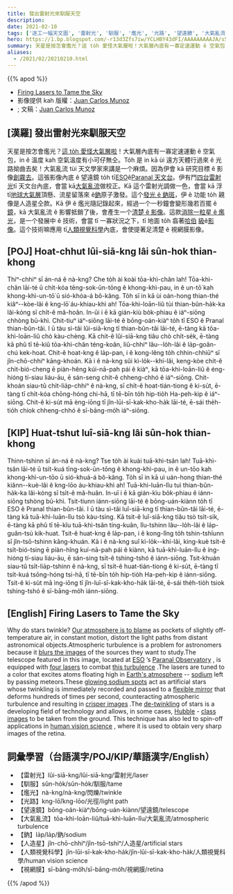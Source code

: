```yaml
---
title: 發出雷射光來馴服天空
description:
date: 2021-02-10
tags: ['逐工一幅天文圖', '雷射光', '馴服', '爁光', '光路', '望遠鏡', '大氣亂流', '鈉', '人造星', '人類視覺科學', '視網膜']
hero: https://1.bp.blogspot.com/-r13d3Zfs7iw/YCLHBY43dFI/AAAAAAAAAJA/s5s22OCI6tgsIzapiXVkwTNoEgST3zuVgCLcBGAsYHQ/s1440/AoLasers_Munoz_960.jpg
summary: 天星是按怎會爁光？這 to̍h 愛怪大氣層啦！大氣層內底有一寡定速運動 ê 空氣包，in ê 溫度 kah 空氣溫度有小可仔無仝。
aliases:
  - /2021/02/20210210.html
---
```


{{% apod %}}

- [Firing Lasers to Tame the Sky](https://apod.nasa.gov/apod/ap210210.html)
- 影像提供 kah 版權：[Juan Carlos Munoz](https://twitter.com/astro_jcm)
- ; 文稿：[Juan Carlos Munoz](https://twitter.com/astro_jcm)

## [漢羅] 發出雷射光來馴服天空

天星是按怎會爁光？[這 to̍h 愛怪大氣層啦](https://en.wikipedia.org/wiki/Astronomical_seeing)！大氣層內底有一寡定速運動 ê 空氣包，in ê 溫度 kah 空氣溫度有小可仔無仝。To̍h 是 in kā ùi 遠方天體行過來 ê 光路拗曲去矣！大氣亂流 tùi 天文學家來講是一个麻煩。因為伊會 kā 研究目標 ê 影像[創霧去](https://www.youtube.com/watch?v=or1A4g14_jM)。這張影像內底 ê 望遠鏡 to̍h tī[ESO](https://www.eso.org/)ê[Paranal 天文台](https://www.eso.org/public/teles-instr/paranal-observatory/)。伊有鬥[四台雷射光](https://www.eso.org/public/teles-instr/paranal-observatory/vlt/vlt-instr/4lgsf/)tī 天文台內底，會當 kā[大氣亂流](https://apod.nasa.gov/apod/ap000725.html)做校正。Kā 這个雷射光調做一色，會當 kā 浮 tī[地球大氣層](https://www.nasa.gov/sites/default/files/images/463940main_atmosphere-layers2_full.jpg)頂懸、流星留落來 ê[鈉](https://en.wikipedia.org/wiki/Sodium_layer)原子激發。這个[發光 ê 鈉斑](http://sguisard.astrosurf.com/Pagim/M42-4LGS.html)，伊 ê 功能 to̍h 親像是人造星仝款。Kā 伊 ê 爁光隨記錄起來，經過一个一秒鐘會變形幾若百擺 ê[鏡](https://www.youtube.com/watch?v=gDGvNyVApgg)，kā 大氣亂流 ê 影響抵銷了後，會產生一个[清楚 ê 影像](https://www.eso.org/public/images/eso1824b/)。這款[消除一粒星 ê 爁光](https://en.wikipedia.org/wiki/Adaptive_optics)，是一个發展中 ê 技術，會當 tī 一寡狀況之下，tī 地面 to̍h 翕著[哈伯](https://www.nasa.gov/audience/forstudents/5-8/features/nasa-knows/what-is-the-hubble-space-telecope-58.html) [級](https://apod.nasa.gov/apod/ap201206.html)ê[影像](https://apod.nasa.gov/apod/ap181009.html)。這个技術嘛應用 tī[人類視覺科學](https://www.alpao.com/adaptive-optics/ophtalmology.html)內底，會使提著足清楚 ê 視網膜影像。

## [POJ] Hoat-chhut lûi-siā-kng lâi sûn-hok thian-khong

Thiⁿ-chhiⁿ sī án-ná ê nà-kng? Che to̍h ài koài tōa-khì-chân lah!  Tōa-khì-chân lāi-té ū chi̍t-kóa tēng-sok-ūn-tōng ê khong-khì-pau, in ê un-tō͘ kah khong-khì-un-tō͘ ū sió-khóa-á bô-kâng. To̍h sī in  kā ùi oán-hong thian-thé kiâⁿ--kòe-lâi ê kng-lō͘ áu-khiau-khì ah! Tōa-khì-loān-liû tùi thian-bûn-ha̍k-ka lâi-kóng sī chi̍t-ê mâ-hoân. In-ūi i ē kā gián-kiù bo̍k-phiau ê iáⁿ-siōng chhòng bū-khì. Chit-tiuⁿ iáⁿ-siōng lāi-té ê bōng-oán-kiàⁿ to̍h tī ESO ê Pranal thian-bûn-tâi. I ū tàu sì-tâi lûi-siā-kng tī thian-bûn-tâi lāi-té, ē-tàng kā tōa-khì-loān-liû chò kàu-chèng. Kā chit-ê lûi-siā-kng tiâu chò chi̍t-se̍k, ē-tàng kā phû tī tē-kiû tōa-khì-chân téng-koân, liû-chhiⁿ lâu--lo̍h-lâi ê la̍p-goân-chú kek-hoat. Chit-ê hoat-kng ê la̍p-pan, i ê kong-lêng to̍h chhin-chhiūⁿ sī jîn-chō-chhiⁿ kāng-khoán. Kā i ê nà-kng sûi kì-lo̍k--khí-lâi, keng-kòe chi̍t-ê chi̍t-bió-cheng ē piàn-hêng kúi-nā-pah pái ê kiàⁿ, kā tōa-khì-loān-liû ê éng-hióng tí-siau liáu-āu, ē sán-seng chi̍t-ê chheng-chhó ê iáⁿ-siōng. Chit-khoán siau-tû chi̍t-lia̍p-chhiⁿ ê nà-kng, sī chi̍t-ê hoat-tián-tiong ê ki-su̍t, ē-tàng tī chi̍t-kóa chōng-hóng chi-hā, tī tē-bīn to̍h hip-tio̍h Ha-peh-kip ê iáⁿ-siōng. Chit-ê ki-su̍t mā èng-iōng tī jîn-lūi-sī-kak-kho-ha̍k lāi-té, ē-sái the̍h-tio̍h chiok chheng-chhó ê sī-bāng-mo̍͘h iáⁿ-siōng.

## [KIP] Huat-tshut luî-siā-kng lâi sûn-hok thian-khong

Thinn-tshinn sī án-ná ê nà-kng? Tse to̍h ài kuài tuā-khì-tsân lah! Tuā-khì-tsân lāi-té ū tsi̍t-kuá tīng-sok-ūn-tōng ê khong-khì-pau, in ê un-tōo kah khong-khì-un-tōo ū sió-khuá-á bô-kâng. To̍h sī in kā uì uán-hong thian-thé kiânn--kuè-lâi ê kng-lōo áu-khiau-khì ah! Tuā-khì-luān-lîu tuì thian-bûn-ha̍k-ka lâi-kóng sī tsi̍t-ê mâ-huân. In-uī i ē kā gián-kìu bo̍k-phiau ê iánn-siōng tshòng bū-khì. Tsit-tiunn iánn-siōng lāi-té ê bōng-uán-kiànn to̍h tī ESO ê Pranal thian-bûn-tâi. I ū tàu sì-tâi luî-siā-kng tī thian-bûn-tâi lāi-té, ē-tàng kā tuā-khì-luān-lîu tsò kàu-tsìng. Kā tsit-ê luî-siā-kng tiâu tsò tsi̍t-si̍k, ē-tàng kā phû tī tē-kîu tuā-khì-tsân tíng-kuân, lîu-tshinn lâu--lo̍h-lâi ê la̍p-guân-tsú kik-huat. Tsit-ê huat-kng ê la̍p-pan, i ê kong-lîng to̍h tshin-tshīunn sī jîn-tsō-tshinn kāng-khuán. Kā i ê nà-kng suî kì-lo̍k--khí-lâi, king-kuè tsi̍t-ê tsi̍t-bió-tsing ē piàn-hîng kuí-nā-pah pái ê kiànn, kā tuā-khì-luān-lîu ê íng-hióng tí-siau liáu-āu, ē sán-sing tsi̍t-ê tshing-tshó ê iánn-siōng. Tsit-khuán siau-tû tsi̍t-lia̍p-tshinn ê nà-kng, sī tsi̍t-ê huat-tián-tiong ê ki-su̍t, ē-tàng tī tsi̍t-kuá tsōng-hóng tsi-hā, tī tē-bīn to̍h hip-tio̍h Ha-peh-kip ê iánn-siōng. Tsit-ê ki-su̍t mā ìng-iōng tī jîn-luī-sī-kak-kho-ha̍k lāi-té, ē-sái the̍h-tio̍h tsiok tshing-tshó ê sī-bāng-mo̍͘h iánn-siōng.

## [English] Firing Lasers to Tame the Sky 

Why do stars twinkle? [Our atmosphere is to blame](https://en.wikipedia.org/wiki/Astronomical_seeing) as pockets of slightly off-temperature air, in constant motion, distort the light paths from distant astronomical objects.Atmospheric turbulence is a problem for astronomers because it [blurs the images](https://www.youtube.com/watch?v=or1A4g14_jM) of the sources they want to study.The telescope featured in this image, located at [ESO](https://www.eso.org/) ’s [Paranal Observatory](https://www.eso.org/public/teles-instr/paranal-observatory/) , is equipped with [four lasers](https://www.eso.org/public/teles-instr/paranal-observatory/vlt/vlt-instr/4lgsf/) to combat [this turbulence](https://apod.nasa.gov/apod/ap000725.html) .The lasers are tuned to a color that excites atoms floating high in [Earth's atmosphere](https://www.nasa.gov/sites/default/files/images/463940main_atmosphere-layers2_full.jpg) -- [sodium](https://en.wikipedia.org/wiki/Sodium_layer) left by passing meteors.These [glowing sodium spots](http://sguisard.astrosurf.com/Pagim/M42-4LGS.html) act as artificial stars whose twinkling is immediately recorded and passed to a [flexible mirror](https://www.youtube.com/watch?v=gDGvNyVApgg) that deforms hundreds of times per second, counteracting atmospheric turbulence and resulting in [crisper images](https://www.eso.org/public/images/eso1824b/) .The [de-twinkling](https://en.wikipedia.org/wiki/Adaptive_optics) of stars is a developing field of technology and allows, in some cases, [Hubble](https://www.nasa.gov/audience/forstudents/5-8/features/nasa-knows/what-is-the-hubble-space-telecope-58.html) - [class](https://apod.nasa.gov/apod/ap201206.html) [images](https://apod.nasa.gov/apod/ap181009.html) to be taken from the ground. This technique has also led to spin-off applications in [human vision science](https://www.alpao.com/adaptive-optics/ophtalmology.html) , where it is used to obtain very sharp images of the retina.

## 詞彙學習（台語漢字/POJ/KIP/華語漢字/English）

- 【雷射光】lûi-siā-kng/lûi-siā-kng/雷射光/laser
- 【馴服】sûn-ho̍k/sûn-ho̍k/馴服/tame
- 【爁光】nà-kng/nà-kng/閃爍/twinkle
- 【光路】kng-lō͘/kng-lōo/光徑/light path
- 【望遠鏡】bōng-oán-kiàⁿ/bōng-uán-kiànn/望遠鏡/telescope
- 【大氣亂流】tōa-khì-loān-liû/tuā-khì-luān-lîu/大氣亂流/atmospheric turbulence
- 【鈉】la̍p/la̍p/鈉/sodium
- 【人造星】jîn-chō-chhiⁿ/jîn-tsō-tshiⁿ/人造星/artificial stars
- 【人類視覺科學】jîn-lūi-sī-kak-kho-ha̍k/jîn-lūi-sī-kak-kho-ha̍k/人類視覺科學/human vision science
- 【視網膜】sī-bāng-mo̍͘h/sī-bāng-mo̍͘h/視網膜/retina

{{% /apod %}}
